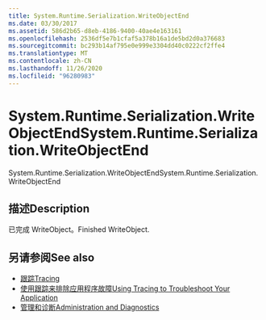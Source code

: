 ```yaml
---
title: System.Runtime.Serialization.WriteObjectEnd
ms.date: 03/30/2017
ms.assetid: 586d2b65-d8eb-4186-9400-40ae4e163161
ms.openlocfilehash: 2536df5e7b1cfaf5a378b16a1de5bd2d0a376683
ms.sourcegitcommit: bc293b14af795e0e999e3304dd40c0222cf2ffe4
ms.translationtype: MT
ms.contentlocale: zh-CN
ms.lasthandoff: 11/26/2020
ms.locfileid: "96280983"
---
```

# <a name="systemruntimeserializationwriteobjectend"></a><span data-ttu-id="4d1ad-102">System.Runtime.Serialization.WriteObjectEnd</span><span class="sxs-lookup"><span data-stu-id="4d1ad-102">System.Runtime.Serialization.WriteObjectEnd</span></span>

<span data-ttu-id="4d1ad-103">System.Runtime.Serialization.WriteObjectEnd</span><span class="sxs-lookup"><span data-stu-id="4d1ad-103">System.Runtime.Serialization.WriteObjectEnd</span></span>  
  
## <a name="description"></a><span data-ttu-id="4d1ad-104">描述</span><span class="sxs-lookup"><span data-stu-id="4d1ad-104">Description</span></span>  

 <span data-ttu-id="4d1ad-105">已完成 WriteObject。</span><span class="sxs-lookup"><span data-stu-id="4d1ad-105">Finished WriteObject.</span></span>  
  
## <a name="see-also"></a><span data-ttu-id="4d1ad-106">另请参阅</span><span class="sxs-lookup"><span data-stu-id="4d1ad-106">See also</span></span>

- [<span data-ttu-id="4d1ad-107">跟踪</span><span class="sxs-lookup"><span data-stu-id="4d1ad-107">Tracing</span></span>](index.md)
- [<span data-ttu-id="4d1ad-108">使用跟踪来排除应用程序故障</span><span class="sxs-lookup"><span data-stu-id="4d1ad-108">Using Tracing to Troubleshoot Your Application</span></span>](using-tracing-to-troubleshoot-your-application.md)
- [<span data-ttu-id="4d1ad-109">管理和诊断</span><span class="sxs-lookup"><span data-stu-id="4d1ad-109">Administration and Diagnostics</span></span>](../index.md)
